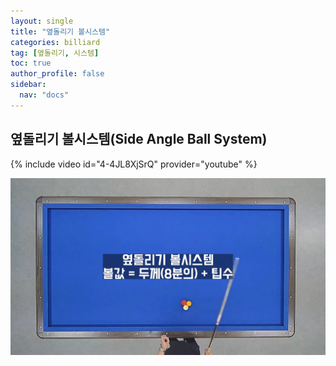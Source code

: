 ```yaml
---
layout: single
title: "옆돌리기 볼시스템"
categories: billiard
tag: [옆돌리기, 시스템] 
toc: true
author_profile: false
sidebar:
  nav: "docs"
---
```


## 옆돌리기 볼시스템(Side Angle Ball System)

{% include video id="4-4JL8XjSrQ" provider="youtube" %}

[![되돌아오기 Plate System 0](/images/%EC%98%86%EB%8F%8C%EB%A6%AC%EA%B8%B0%20%EB%B3%BC%EC%8B%9C%EC%8A%A4%ED%85%9C(Side%20Angle%20Ball%20System)_0.png)](/images/%EC%98%86%EB%8F%8C%EB%A6%AC%EA%B8%B0%20%EB%B3%BC%EC%8B%9C%EC%8A%A4%ED%85%9C(Side%20Angle%20Ball%20System)_0.png)
